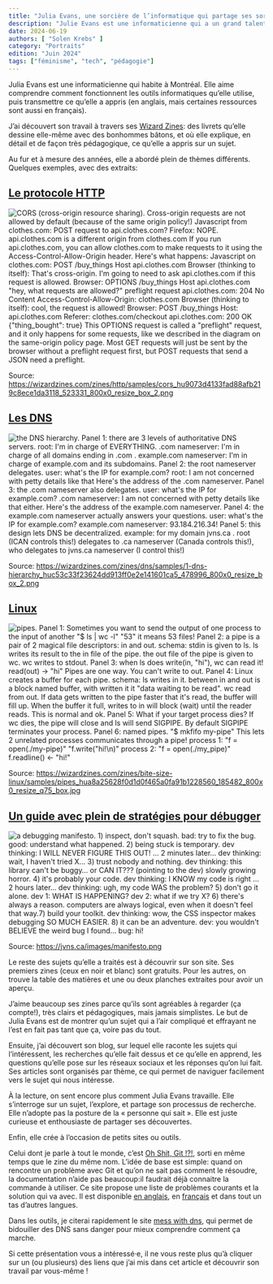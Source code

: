 ```yaml
---
title: "Julia Evans, une sorcière de l’informatique qui partage ses sorts"
description: "Julie Evans est une informaticienne qui a un grand talent pour la vulgarisation de principes techniques sous forme de dessins et Solène nous présente son travail."
date: 2024-06-19
authors: [ "Solen Krebs" ]
category: "Portraits"
edition: "Juin 2024"
tags: ["féminisme", "tech", "pédagogie"]
---
```


Julia Evans est une informaticienne qui habite à Montréal. Elle aime comprendre comment fonctionnent les outils
informatiques qu’elle utilise, puis transmettre ce qu’elle a appris (en anglais, mais certaines ressources sont aussi en
français).

J’ai découvert son travail à travers ses [Wizard Zines](https://wizardzines.com/): des livrets qu’elle dessine elle-même
avec des bonhommes bâtons, et où elle explique, en détail et de façon très pédagogique, ce qu’elle a appris sur un
sujet.

Au fur et à mesure des années, elle a abordé plein de thèmes différents. Quelques exemples, avec des extraits:

## [Le protocole HTTP](https://wizardzines.com/zines/http/)

![CORS (cross-origin resource sharing). Cross-origin requests are not allowed by default (because of the same origin policy!) Javascript from clothes.com: POST request to api.clothes.com? Firefox: NOPE. api.clothes.com is a different origin from clothes.com If you run api.clothes.com, you can allow clothes.com to make requests to it using the Access-Control-Allow-Origin header. Here's what happens: Javascript on clothes.com: POST /buy_things Host api.clothes.com Browser (thinking to itself): That's cross-origin. I'm going to need to ask api.clothes.com if this request is allowed. Browser: OPTIONS /buy_things Host api.clothes.com "hey, what requests are allowed?" preflight request api.clothes.com: 204 No Content Access-Control-Allow-Origin: clothes.com Browser (thinking to itself): cool, the request is allowed! Browser: POST /buy_things Host: api.clothes.com Referer: clothes.com/checkout api.clothes.com: 200 OK {"thing_bought": true} This OPTIONS request is called a "preflight" request, and it only happens for some requests, like we described in the diagram on the same-origin policy page. Most GET requests will just be sent by the browser without a preflight request first, but POST requests that send a JSON need a preflight.](/img/posts/2024-06-19-julia-evans/cors.png)

Source: <https://wizardzines.com/zines/http/samples/cors_hu9073d4133fad88afb219c8ece1da3118_523331_800x0_resize_box_2.png>

## [Les DNS](https://wizardzines.com/zines/dns/)

![the DNS hierarchy. Panel 1: there are 3 levels of authoritative DNS servers. root: I'm in charge of EVERYTHING. .com nameserver: I'm in charge of all domains ending in .com . example.com nameserver: I'm in charge of example.com and its subdomains. Panel 2: the root nameserver delegates. user: what's the IP for example.com? root: I am not concerned with petty details like that Here's the address of the .com nameserver. Panel 3: the .com nameserver also delegates. user: what's the IP for example.com? .com nameserver: I am not concerned with petty details like that either. Here's the address of the example.com nameserver. Panel 4: the example.com nameserver actually answers your questions. user: what's the IP for example.com? example.com nameserver: 93.184.216.34! Panel 5: this design lets DNS be decentralized. example: for my domain jvns.ca . root (ICAN controls this!) delegates to .ca nameserver (Canada controls this!), who delegates to jvns.ca nameserver (I control this!)](/img/posts/2024-06-19-julia-evans/dns.png)

Source: <https://wizardzines.com/zines/dns/samples/1-dns-hierarchy_huc53c33f23624dd913ff0e2e141601ca5_478996_800x0_resize_box_2.png>

## [Linux ](https://wizardzines.com/zines/bite-size-linux/)

![pipes. Panel 1: Sometimes you want to send the output of one process to the input of another "$ ls | wc -l" "53" it means 53 files! Panel 2: a pipe is a pair of 2 magical file descriptors: in and out. schema: stdin is given to ls. ls writes its result to the in file of the pipe. the out file of the pipe is given to wc. wc writes to stdout. Panel 3: when ls does write(in, "hi"), wc can read it! read(out) → "hi" Pipes are one way. You can't write to out. Panel 4: Linux creates a buffer for each pipe. schema: ls writes in it. between in and out is a block named buffer, with written it it "data waiting to be read". wc read from out. If data gets written to the pipe faster that it's read, the buffer will fill up. When the buffer it full, writes to in will block (wait) until the reader reads. This is normal and ok. Panel 5: What if your target process dies? If wc dies, the pipe will close and ls will send SIGPIPE. By default SIGPIPE terminates your process. Panel 6: named pipes. "$ mkfifo my-pipe" This lets 2 unrelated processes communicates through a pipe! process 1: "f = open(./my-pipe)" "f.write("hi!\n)" process 2: "f = open(./my_pipe)" f.readline() ← "hi!"](/img/posts/2024-06-19-julia-evans/linux.jpeg)

Source: <https://wizardzines.com/zines/bite-size-linux/samples/pipes_hua8a25628f0d1d0f465a0fa91b1228560_185482_800x0_resize_q75_box.jpg>

## [Un guide avec plein de stratégies pour débugger](https://wizardzines.com/zines/debugging-guide/)

![a debugging manifesto. 1) inspect, don't squash. bad: try to fix the bug. good: understand what happened. 2) being stuck is temporary. dev thinking: I WILL NEVER FIGURE THIS OUT! … 2 minutes later… dev thinking: wait, I haven't tried X… 3) trust nobody and nothing. dev thinking: this library can't be buggy… or CAN IT??? (pointing to the dev) slowly growing horror. 4) it's probably your code. dev thinking: I KNOW my code is right … 2 hours later… dev thinking: ugh, my code WAS the problem? 5) don't go it alone. dev 1: WHAT IS HAPPENING? dev 2: what if we try X? 6) there's always a reason. computers are always logical, even when it doesn't feel that way.7) build your toolkit. dev thinking: wow, the CSS inspector makes debugging SO MUCH EASIER. 8) it can be an adventure. dev: you wouldn't BELIEVE the weird bug I found… bug: hi!](/img/posts/2024-06-19-julia-evans/debug.png)

Source: <https://jvns.ca/images/manifesto.png>

Le reste des sujets qu’elle a traités est à découvrir sur son site. Ses premiers zines (ceux en noir et blanc) sont
gratuits. Pour les autres, on trouve la table des matières et une ou deux planches extraites pour avoir un aperçu.

J’aime beaucoup ses zines parce qu’ils sont agréables à regarder (ça compte!), très clairs et pédagogiques, mais jamais
simplistes. Le but de Julia Evans est de montrer qu’un sujet qui a l’air compliqué et effrayant ne l’est en fait pas
tant que ça, voire pas du tout.

Ensuite, j’ai découvert son blog, sur lequel elle raconte les sujets qui l’intéressent, les recherches qu’elle fait
dessus et ce qu’elle en apprend, les questions qu’elle pose sur les réseaux sociaux et les réponses qu’on lui fait. Ses
articles sont organisés par thème, ce qui permet de naviguer facilement vers le sujet qui nous intéresse.

À la lecture, on sent encore plus comment Julia Evans travaille. Elle s’interroge sur un sujet, l’explore, et partage
son processus de recherche. Elle n’adopte pas la posture de la « personne qui sait ». Elle est juste curieuse et
enthousiaste de partager ses découvertes.

Enfin, elle crée à l’occasion de petits sites ou outils.

Celui dont je parle à tout le monde, c’est [Oh Shit, Git !?!](https://wizardzines.com/zines/oh-shit-git/), sorti en même
temps que le zine du même nom. L’idée de base est simple: quand on rencontre un problème avec Git et qu’on ne sait pas
comment le résoudre, la documentation n’aide pas beaucoup:il faudrait déjà connaitre la commande à utiliser. Ce site
propose une liste de problèmes courants et la solution qui va avec. Il est
disponible [en anglais](https://ohshitgit.com/), en [français](https://ohshitgit.com/fr) et dans tout un tas d’autres
langues.

Dans les outils, je citerai rapidement le site [mess with dns](https://messwithdns.net/), qui permet de bidouiller des
DNS sans danger pour mieux comprendre comment ça marche.

Si cette présentation vous a intéressé·e, il ne vous reste plus qu’à cliquer sur un (ou plusieurs) des liens que j’ai
mis dans cet article et découvrir son travail par vous-même !
